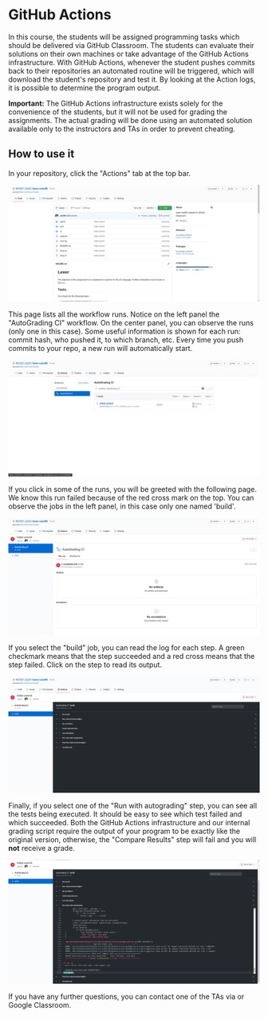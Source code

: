GitHub Actions
================================================================================

In this course, the students will be assigned programming tasks which should be
delivered via GitHub Classroom. The students can evaluate their solutions on
their own machines or take advantage of the GitHub Actions infrastructure. With
GitHub Actions, whenever the student pushes commits back to their repositories
an automated routine will be triggered, which will download the student's
repository and test it. By looking at the Action logs, it is possible to
determine the program output.

**Important:** The GitHub Actions infrastructure exists solely for the
convenience of the students, but it will not be used for grading the
assignments. The actual grading will be done using an automated solution
available only to the instructors and TAs in order to prevent cheating.

How to use it
--------------------------------------------------------------------------------

In your repository, click the "Actions" tab at the top bar.

![01](images/01.png)

This page lists all the workflow runs. Notice on the left panel the "AutoGrading
CI" workflow.  On the center panel, you can observe the runs (only one in this
case). Some useful information is shown for each run: commit hash, who pushed
it, to which branch, etc. Every time you push commits to your repo, a new run
will automatically start.

![02](images/02.png)

If you click in some of the runs, you will be greeted with the following page.
We know this run failed because of the red cross mark on the top. You can
observe the jobs in the left panel, in this case only one named 'build'.

![03](images/03.png)

If you select the "build" job, you can read the log for each step.  A green
checkmark means that the step succeeded and a red cross means that the step
failed.  Click on the step to read its output.

![04](images/04.png)

Finally, if you select one of the "Run with autograding" step, you can see all
the tests being executed.  It should be easy to see which test failed and which
succeeded. Both the GitHub Actions infrastructure and our internal grading
script require the output of your program to be exactly like the original
version, otherwise, the "Compare Results" step will fail and you will **not**
receive a grade.

![05](images/05.png)

If you have any further questions, you can contact one of the TAs via or Google
Classroom.
